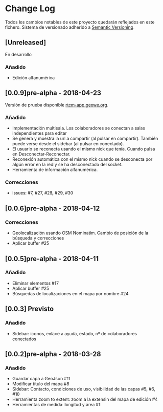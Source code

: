 # Change Log
Todos los cambios notables de este proyecto quedarán reflejados en este fichero.
Sistema de versionado adherido a [Semantic Versioning](http://semver.org/).

## [Unreleased]
En desarrollo

### Añadido
- Edición alfanumérica


## [0.0.9]pre-alpha - 2018-04-23
Versión de prueba disponible [rtcm-app.geowe.org](http://rtcm-app.geowe.org).

### Añadido
- Implementación multisala. Los colaboradores se conectan a salas independientes para editar
- Se genera y muestra la url a compartir (al pulsar en compartir). También puede verse desde el sidebar (al pulsar en conectado).
- El usuario se reconecta usando el mismo nick que tenía. Cuando pulsa en Desconectar-Reconectar.
- Reconexión automática con el mismo nick cuando se desconecta por algún error en la red y se ha desconectado del socket.
- Herramienta de información alfanumérica.

### Correcciones
- issues: #7, #27, #28, #29, #30



## [0.0.6]pre-alpha - 2018-04-12

### Correcciones
- Geolocalización usando OSM Nominatim. Cambio de posición de la búsqueda y correcciones
- Aplicar buffer #25

## [0.0.5]pre-alpha - 2018-04-11

### Añadido
- Eliminar elementos #17
- Aplicar buffer #25
- Búsquedas de localizaciones en el mapa por nombre #24

## [0.0.3] Previsto
### Añadido
- Sidebar: iconos, enlace a ayuda, estado, nº de colaboradores conectados

## [0.0.2]pre-alpha - 2018-03-28

### Añadido
- Guardar capa a GeoJson #11
- Modificar título del mapa #8
- Sidebar: Contacto, condiciones de uso, visibilidad de las capas #5, #6, #10
- Herramienta zoom to extent: zoom a la extensin del mapa de edición #4
- Herramientas de medida: longitud y área #1

